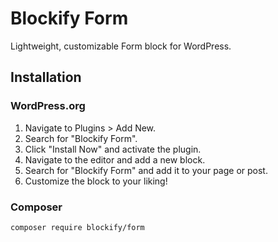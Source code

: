 # Blockify Form

Lightweight, customizable Form block for WordPress.

## Installation

### WordPress.org

1. Navigate to Plugins > Add New.
2. Search for "Blockify Form".
3. Click "Install Now" and activate the plugin.
4. Navigate to the editor and add a new block.
5. Search for "Blockify Form" and add it to your page or post.
6. Customize the block to your liking!

### Composer

```bash
composer require blockify/form
```
